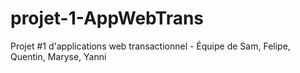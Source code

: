 # projet-1-AppWebTrans
Projet #1 d'applications web transactionnel - Équipe de Sam, Felipe, Quentin, Maryse, Yanni
